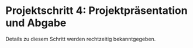 # Projektschritt 4: Projektpräsentation und Abgabe

Details zu diesem Schritt werden rechtzeitig bekanntgegeben.
